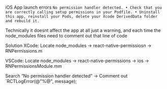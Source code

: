 iOS App launch errors 
`No permission handler detected. • Check that you are correctly calling setup permissions in your Podfile. • Uninstall this app, reinstall your Pods, delete your Xcode DerivedData folder and rebuild it.  `

Technically it doesnt affect the app at all just a warning, and each time the node_modules files need to comment out that line of code

Solution
XCode: Locate node_modules → react-native-permissiosn → RNPermissions.m

VSCode: Locate node_modules → react-native-permissions → ios → RNPermissionsModule.mm

Search “No permission handler detected”
→ Comment out `RCTLogError(@"%@", message);

